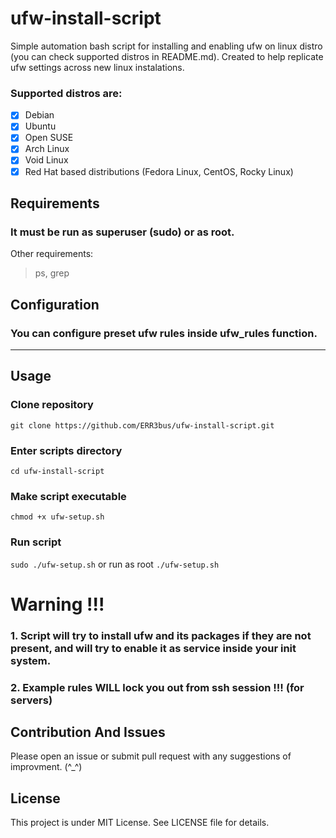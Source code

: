 # ufw-install-script
Simple automation bash script for installing and enabling ufw on linux distro (you can check supported distros in README.md).
Created to help replicate ufw settings across new linux instalations.

### Supported distros are: 
- [X] Debian
- [X] Ubuntu
- [X] Open SUSE
- [X] Arch Linux
- [X] Void Linux
- [X] Red Hat based distributions (Fedora Linux, CentOS, Rocky Linux)

## Requirements
### It must be run as superuser (sudo) or as root.
Other requirements:
> ps,
> grep
## Configuration
### You can configure preset ufw rules inside ufw_rules function.

---

## Usage
### Clone repository
`git clone https://github.com/ERR3bus/ufw-install-script.git`

### Enter scripts directory
`cd ufw-install-script`

### Make script executable
`chmod +x ufw-setup.sh`

### Run script
`sudo ./ufw-setup.sh` 
or run as root 
`./ufw-setup.sh`

# Warning !!!
### 1. Script will try to install ufw and its packages if they are not present, and will try to enable it as service inside your init system.
### 2. Example rules WILL lock you out from ssh session !!! (for servers)


## Contribution And Issues
Please open an issue or submit pull request with any suggestions of improvment.  (^_^)

## License
This project is under MIT License. See LICENSE file for details.
